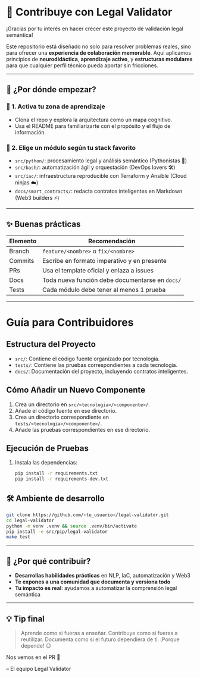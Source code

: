 # 🤝 Contribuye con Legal Validator

¡Gracias por tu interés en hacer crecer este proyecto de validación legal semántica!

Este repositorio está diseñado no solo para resolver problemas reales, sino para ofrecer una **experiencia de colaboración memorable**. Aquí aplicamos principios de **neurodidáctica**, **aprendizaje activo**, y **estructuras modulares** para que cualquier perfil técnico pueda aportar sin fricciones.

---

## 🚦 ¿Por dónde empezar?

### 🧠 1. Activa tu zona de aprendizaje
- Clona el repo y explora la arquitectura como un mapa cognitivo.
- Usa el README para familiarizarte con el propósito y el flujo de información.

### 🧩 2. Elige un módulo según tu stack favorito
- `src/python/`: procesamiento legal y análisis semántico (Pythonistas 🐍)
- `src/bash/`: automatización ágil y orquestación (DevOps lovers 🛠️)
- `src/iac/`: infraestructura reproducible con Terraform y Ansible (Cloud ninjas ☁️)
- `docs/smart_contracts/`: redacta contratos inteligentes en Markdown (Web3 builders ⚡)

---

## ✨ Buenas prácticas

| Elemento | Recomendación |
|---------|----------------|
| Branch   | `feature/<nombre>` o `fix/<nombre>` |
| Commits  | Escribe en formato imperativo y en presente |
| PRs      | Usa el template oficial y enlaza a issues |
| Docs     | Toda nueva función debe documentarse en `docs/` |
| Tests    | Cada módulo debe tener al menos 1 prueba |

---
# Guía para Contribuidores

## Estructura del Proyecto
- `src/`: Contiene el código fuente organizado por tecnología.
- `tests/`: Contiene las pruebas correspondientes a cada tecnología.
- `docs/`: Documentación del proyecto, incluyendo contratos inteligentes.

## Cómo Añadir un Nuevo Componente
1. Crea un directorio en `src/<tecnologia>/<componente>/`.
2. Añade el código fuente en ese directorio.
3. Crea un directorio correspondiente en `tests/<tecnologia>/<componente>/`.
4. Añade las pruebas correspondientes en ese directorio.

## Ejecución de Pruebas
1. Instala las dependencias:
   ```bash
   pip install -r requirements.txt
   pip install -r requirements-dev.txt
   ```

## 🛠️ Ambiente de desarrollo

```bash
git clone https://github.com/<tu_usuario>/legal-validator.git
cd legal-validator
python -m venv .venv && source .venv/bin/activate
pip install -e src/pip/legal-validator
make test
```

---

## 🚀 ¿Por qué contribuir?

- **Desarrollas habilidades prácticas** en NLP, IaC, automatización y Web3
- **Te expones a una comunidad que documenta y versiona todo**
- **Tu impacto es real**: ayudamos a automatizar la comprensión legal semántica

---

## 💡 Tip final

> Aprende como si fueras a enseñar. Contribuye como si fueras a reutilizar. Documenta como si el futuro dependiera de ti. ¡Porque depende! 😉

Nos vemos en el PR 🎯

– El equipo Legal Validator